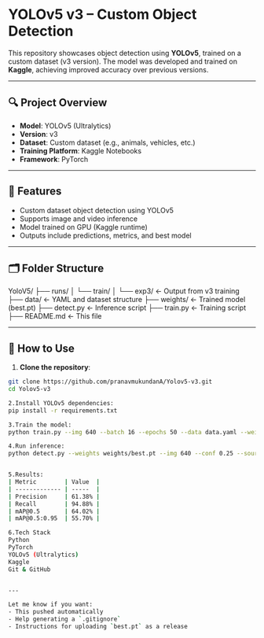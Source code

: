 # YOLOv5 v3 – Custom Object Detection

This repository showcases object detection using **YOLOv5**, trained on a custom dataset (v3 version). The model was developed and trained on **Kaggle**, achieving improved accuracy over previous versions.

---

## 🔍 Project Overview

- **Model**: YOLOv5 (Ultralytics)
- **Version**: v3
- **Dataset**: Custom dataset (e.g., animals, vehicles, etc.)
- **Training Platform**: Kaggle Notebooks
- **Framework**: PyTorch

---

## 🧠 Features

- Custom dataset object detection using YOLOv5
- Supports image and video inference
- Model trained on GPU (Kaggle runtime)
- Outputs include predictions, metrics, and best model

---

## 🗂️ Folder Structure

YoloV5/
├── runs/
│ └── train/
│ └── exp3/ ← Output from v3 training
├── data/ ← YAML and dataset structure
├── weights/ ← Trained model (best.pt)
├── detect.py ← Inference script
├── train.py ← Training script
├── README.md ← This file


---

## 🚀 How to Use

1. **Clone the repository**:

```bash
git clone https://github.com/pranavmukundanA/Yolov5-v3.git
cd Yolov5-v3

2.Install YOLOv5 dependencies:
pip install -r requirements.txt

3.Train the model:
python train.py --img 640 --batch 16 --epochs 50 --data data.yaml --weights yolov5s.pt

4.Run inference:
python detect.py --weights weights/best.pt --img 640 --conf 0.25 --source your_image_or_vide


5.Results:
| Metric        | Value  |
| ------------- | -----  |
| Precision     | 61.38% |
| Recall        | 94.88% |
| mAP@0.5       | 64.02% |
| mAP@0.5:0.95  | 55.70% |

6.Tech Stack
Python
PyTorch
YOLOv5 (Ultralytics)
Kaggle
Git & GitHub


---

Let me know if you want:
- This pushed automatically
- Help generating a `.gitignore`
- Instructions for uploading `best.pt` as a release
